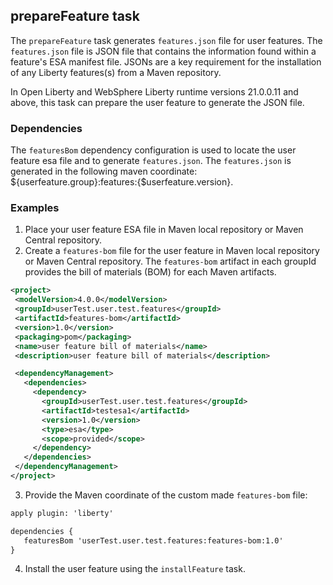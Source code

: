## prepareFeature task

The `prepareFeature` task  generates `features.json` file for user features. The `features.json` file is JSON file that contains the information found within a feature's ESA manifest file. JSONs are a key requirement for the installation of any Liberty features(s) from a Maven repository. 


In Open Liberty and WebSphere Liberty runtime versions 21.0.0.11 and above, this task can prepare the user feature to generate the JSON file.

### Dependencies

The `featuresBom` dependency configuration is used to locate the user feature esa file and to generate `features.json`. The `features.json` is generated in the following maven coordinate: ${userfeature.group}:features:{$userfeature.version}.


### Examples
1. Place your user feature ESA file in Maven local repository or Maven Central repository.
2. Create a `features-bom` file for the user feature in Maven local repository or Maven Central repository. The `features-bom` artifact in each groupId provides the bill of materials (BOM) for each Maven artifacts. 
 ```xml
<project>
  <modelVersion>4.0.0</modelVersion>
  <groupId>userTest.user.test.features</groupId>
  <artifactId>features-bom</artifactId>
  <version>1.0</version>
  <packaging>pom</packaging>
  <name>user feature bill of materials</name>
  <description>user feature bill of materials</description>
 
  <dependencyManagement>
    <dependencies>
      <dependency>
        <groupId>userTest.user.test.features</groupId>
        <artifactId>testesa1</artifactId>
        <version>1.0</version>
        <type>esa</type>
        <scope>provided</scope>
      </dependency>
    </dependencies>
  </dependencyManagement>
</project>

 ```

3. Provide the Maven coordinate of the custom made `features-bom` file:
 ```xml
apply plugin: 'liberty'

dependencies {
    featuresBom 'userTest.user.test.features:features-bom:1.0'
}
 ```
4. Install the user feature using the `installFeature` task.
